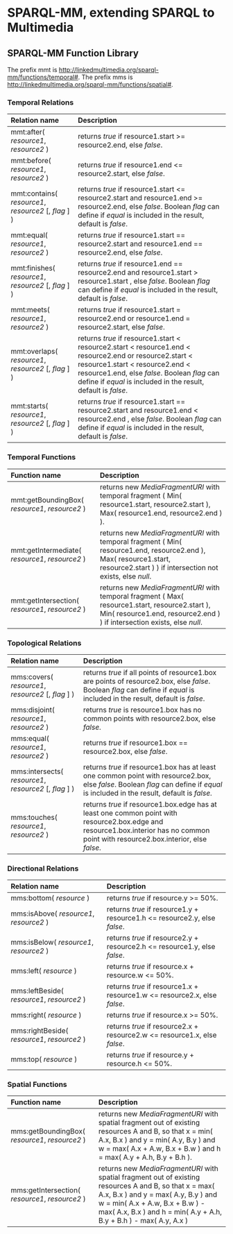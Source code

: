 # SPARQL-MM, extending SPARQL to Multimedia

## SPARQL-MM Function Library

The prefix mmt is <http://linkedmultimedia.org/sparql-mm/functions/temporal#>.
The prefix mms is <http://linkedmultimedia.org/sparql-mm/functions/spatial#>.

### Temporal Relations

| Relation name | Description |
| :------------ |:------------|
| mmt:after( *resource1*, *resource2* ) | returns *true* if resource1.start >= resource2.end, else *false*. |
| mmt:before( *resource1*, *resource2* ) | returns *true* if resource1.end <= resource2.start, else *false*. |
| mmt:contains( *resource1*, *resource2* [, *flag* ] ) | returns *true* if resource1.start <= resource2.start and resource1.end >= resource2.end, else *false*. Boolean *flag* can define if *equal* is included in the result, default is *false*. |
| mmt:equal( *resource1*, *resource2* ) | returns *true* if resource1.start == resource2.start and resource1.end == resource2.end, else *false*. |
| mmt:finishes( *resource1*, *resource2* [, *flag* ]  ) | returns *true* if resource1.end == resource2.end and resource1.start > resource1.start , else *false*. Boolean *flag* can define if *equal* is included in the result, default is *false*. |
| mmt:meets( *resource1*, *resource2* ) | returns *true* if resource1.start = resource2.end or resource1.end = resource2.start, else *false*. |
| mmt:overlaps( *resource1*, *resource2* [, *flag* ] ) | returns *true* if resource1.start < resource2.start < resource1.end < resource2.end or resource2.start < resource1.start < resource2.end < resource1.end, else *false*. Boolean *flag* can define if *equal* is included in the result, default is *false*. |
| mmt:starts( *resource1*, *resource2* [, *flag* ]  ) | returns *true* if resource1.start == resource2.start and resource1.end < resource2.end , else *false*. Boolean *flag* can define if *equal* is included in the result, default is *false*. |

### Temporal Functions

| Function name | Description |
| :------------ |:------------|
| mmt:getBoundingBox( *resource1*, *resource2* ) | returns new *MediaFragmentURI* with temporal fragment ( Min( resource1.start, resource2.start ), Max( resource1.end, resource2.end ) ). |
| mmt:getIntermediate( *resource1*, *resource2* ) | returns new *MediaFragmentURI* with temporal fragment ( Min( resource1.end, resource2.end ), Max( resource1.start, resource2.start ) ) if intersection not exists, else *null*. |
| mmt:getIntersection( *resource1*, *resource2* ) | returns new *MediaFragmentURI* with temporal fragment ( Max( resource1.start, resource2.start ), Min( resource1.end, resource2.end ) ) if intersection exists, else *null*. |

### Topological Relations

| Relation name | Description |
| :------------ |:------------|
| mms:covers( *resource1*, *resource2* [, *flag* ] ) | returns *true* if all points of resource1.box are points of resource2.box, else *false*. Boolean *flag* can define if *equal* is included in the result, default is *false*. |
| mms:disjoint( *resource1*, *resource2* ) | returns *true* is resource1.box has no common points with resource2.box, else *false*.  |
| mms:equal( *resource1*, *resource2* ) | returns *true* if resource1.box == resource2.box, else *false*. |
| mms:intersects( *resource1*, *resource2* [, *flag* ] ) | returns *true* if resource1.box has at least one common point with resource2.box, else *false*. Boolean *flag* can define if *equal* is included in the result, default is *false*. |
| mms:touches( *resource1*, *resource2* ) | returns *true* if resource1.box.edge has at least one common point with resource2.box.edge and resource1.box.interior has no common point with resource2.box.interior, else *false*. |

### Directional Relations

| Relation name | Description |
| :------------ |:------------|
| mms:bottom( *resource* ) | returns *true* if resource.y >= 50%. |
| mms:isAbove( *resource1*, *resource2* ) | returns *true* if resource1.y + resource1.h <= resource2.y, else *false*. |
| mms:isBelow( *resource1*, *resource2* ) | returns *true* if resource2.y + resource2.h <= resource1.y, else *false*. |
| mms:left( *resource* ) | returns *true* if resource.x + resource.w <= 50%. |
| mms:leftBeside( *resource1*, *resource2* ) | returns *true* if resource1.x + resource1.w <= resource2.x, else *false*. |
| mms:right( *resource* ) | returns *true* if resource.x >= 50%. |
| mms:rightBeside( *resource1*, *resource2* ) | returns *true* if resource2.x + resource2.w <= resource1.x, else *false*. |
| mms:top( *resource* ) | returns *true* if resource.y + resource.h <= 50%. |

### Spatial Functions

| Function name | Description |
| :------------ |:------------|
| mms:getBoundingBox( *resource1*, *resource2* ) | returns new *MediaFragmentURI* with spatial fragment out of existing resources A and B, so that x = min( A.x, B.x ) and y = min( A.y, B.y ) and w = max( A.x + A.w, B.x + B.w ) and h = max( A.y + A.h, B.y + B.h ). |
| mms:getIntersection( *resource1*, *resource2* ) | returns new *MediaFragmentURI* with spatial fragment out of existing resources A and B, so that x = max( A.x, B.x ) and y = max( A.y, B.y ) and w = min( A.x + A.w, B.x + B.w ) - max( A.x, B.x ) and h = min( A.y + A.h, B.y + B.h ) - max( A.y, A.x ) |